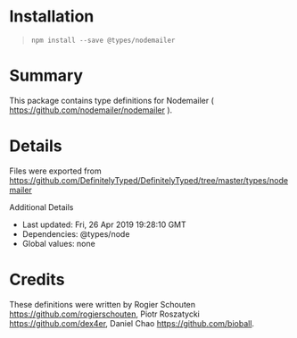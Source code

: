 # Installation
> `npm install --save @types/nodemailer`

# Summary
This package contains type definitions for Nodemailer ( https://github.com/nodemailer/nodemailer ).

# Details
Files were exported from https://github.com/DefinitelyTyped/DefinitelyTyped/tree/master/types/nodemailer

Additional Details
 * Last updated: Fri, 26 Apr 2019 19:28:10 GMT
 * Dependencies: @types/node
 * Global values: none

# Credits
These definitions were written by Rogier Schouten <https://github.com/rogierschouten>, Piotr Roszatycki <https://github.com/dex4er>, Daniel Chao <https://github.com/bioball>.
